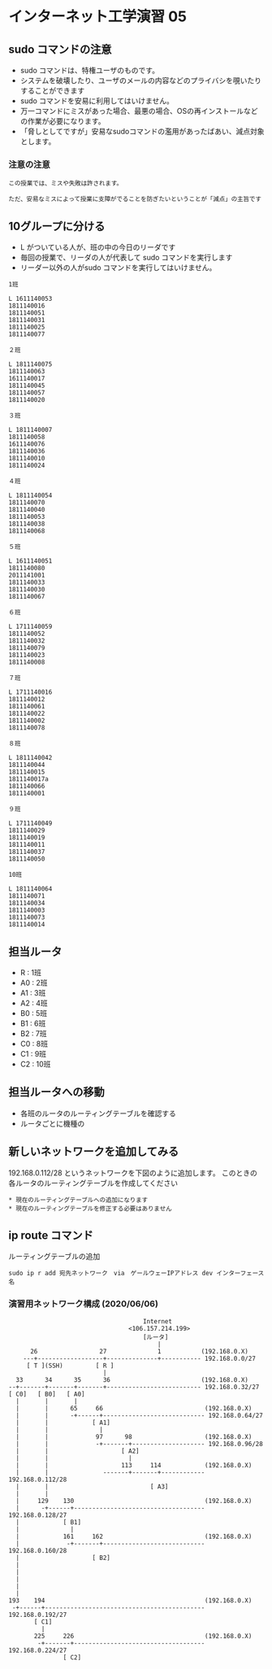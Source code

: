 # インターネット工学演習 05


## sudo コマンドの注意

* sudo コマンドは、特権ユーザのものです。
* システムを破壊したり、ユーザのメールの内容などのプライバシを覗いたりすることができます
* sudo コマンドを安易に利用してはいけません。
* 万一コマンドにミスがあった場合、最悪の場合、OSの再インストールなどの作業が必要になります。
* 「脅しとしてですが」安易なsudoコマンドの濫用があったばあい、減点対象とします。

### 注意の注意

	この授業では、ミスや失敗は許されます。
	
	ただ、安易なミスによって授業に支障がでることを防ぎたいということが「減点」の主旨です

## 10グループに分ける


* L がついている人が、班の中の今日のリーダです
* 毎回の授業で、リーダの人が代表して sudo コマンドを実行します
* リーダー以外の人がsudo コマンドを実行してはいけません。

```
1班

L 1611140053
1811140016
1811140051
1811140031
1811140025
1811140077

２班

L 1811140075
1811140063
1611140017
1811140045
1811140057
1811140020

３班

L 1811140007
1811140058
1611140076
1811140036
1811140010
1811140024

４班

L 1811140054
1811140070
1811140040
1811140053
1811140038
1811140068

５班

L 1611140051
1811140080
2011141001
1811140033
1811140030
1811140067

６班

L 1711140059
1811140052
1811140032
1811140079
1811140023
1811140008

７班

L 1711140016
1811140012
1811140061
1811140022
1811140002
1811140078

８班

L 1811140042
1811140044
1811140015
1811140017a
1811140066
1811140001

９班

L 1711140049
1811140029
1811140019
1811140011
1811140037
1811140050

10班

L 1811140064
1811140071
1811140034
1811140003
1811140073
1811140014
```


## 担当ルータ

* R  :   1班
* A0 :   2班
* A1 :   3班
* A2 :   4班
* B0 :   5班
* B1 :   6班
* B2 :   7班
* C0 :   8班
* C1 :   9班
* C2 :  10班


## 担当ルータへの移動

* 各班のルータのルーティングテーブルを確認する
* ルータごとに機種の

## 新しいネットワークを追加してみる

192.168.0.112/28 というネットワークを下図のように追加します。
このときの各ルータのルーティングテーブルを作成してください

	* 現在のルーティングテーブルへの追加になります
	* 現在のルーティングテーブルを修正する必要はありません


## ip route コマンド

ルーティングテーブルの追加

```
sudo ip r add 宛先ネットワーク　via　ゲールウェーIPアドレス dev インターフェース名
```

### 演習用ネットワーク構成 (2020/06/06)

```
                                     Internet
                                 <106.157.214.199>
                                     [ルータ]
                                         |
      26                 27              1           (192.168.0.X)
    ---+------------------+--------------+----------- 192.168.0.0/27
     [ T ](SSH)         [ R ]
                          |
  33      34      35      36                         (192.168.0.X)
--+-------+-------+-------+-------------------------- 192.168.0.32/27
[ C0]   [ B0]   [ A0] 
  |       |       |
  |       |      65     66                            (192.168.0.X)
  |       |      -+------+---------------------------- 192.168.0.64/27
  |       |            [ A1]  
  |       |              |               
  |       |             97      98                    (192.168.0.X)
  |       |             -+-------+-------------------- 192.168.0.96/28
  |       |                    [ A2] 
  |       |                      |
  |       |                    113     114            (192.168.0.X)
  |       |               -------+-------+------------ 192.168.0.112/28
  |       |                            [ A3] 
  |       |                     
  |     129    130                                    (192.168.0.X)
  |      -+------+------------------------------------ 192.168.0.128/27
  |            [ B1]  
  |              |
  |            161     162                            (192.168.0.X)
  |             -+-------+---------------------------- 192.168.0.160/28
  |                    [ B2]
  |            
  |            
  |            
  |            
  |                    
193    194                                            (192.168.0.X)
 -+------+-------------------------------------------- 192.168.0.192/27
       [ C1] 
         |
       225     226                                    (192.168.0.X)
        -+-------+------------------------------------ 192.168.0.224/27
               [ C2]

```